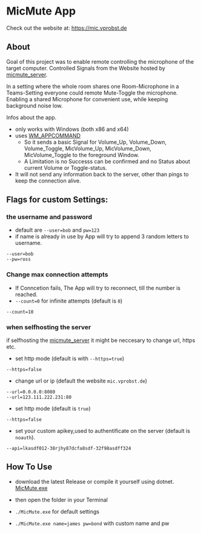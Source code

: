 # MicMute App
Check out the website at: https://mic.vprobst.de
## About

Goal of this project was to enable remote controlling the microphone of the target computer. Controlled Signals from the Website hosted by [micmute_server](https://github.com/vincepr/go_micmute_server).

In a setting where the whole room shares one Room-Microphone in a Teams-Setting everyone could remote Mute-Toggle the microphone. Enabling a shared Microphone for convenient use, while keeping background noise low.

Infos about the app.
- only works with Windows (both x86 and x64)
- uses [WM_APPCOMMAND](https://learn.microsoft.com/en-us/windows/win32/inputdev/wm-appcommand)
    - So it sends a basic Signal for Volume_Up, Volume_Down, Volume_Toggle, MicVolume_Up, MicVolume_Down, MicVolume_Toggle to the foreground Window.
    - A Limitation is no Successs can be confirmed and no Status about current Volume or Toggle-status.
- It will not send any information back to the server, other than pings to keep the connection alive.

## Flags for custom Settings:
### the username and password
- default are `--user=bob` and `pw=123`
- if name is already in use by App will try to append 3 random letters to username.
```
--user=bob
--pw=ross
```
### Change max connection attempts
- If Conncetion fails, The App will try to reconnect, till the number is reached.
- `--count=0` for infinite attempts (default is `0`)
```
--count=10
```

### when selfhosting the server
if selfhosting the [micmute_server](https://github.com/vincepr/go_micmute_server) it might be neccesary to change url, https etc.
- set http mode (default is with `--https=true`)
```
--https=false
``` 

- change url or ip (default the website `mic.vprobst.de`)
```
--url=0.0.0.0:8080
--url=123.111.222.231:80
``` 

- set http mode (default is `true`)
```
--https=false
``` 

- set your custom apikey,used to authentificate on the server (default is `noauth`). 
```
--api=lkasdf012-38rjhy87dcfa8sdf-32f98asdff324
```

## How To Use
- download the latest Release or compile it yourself using dotnet. [MicMute.exe](https://github.com/vincepr/Mic_Mute/blob/master/win-x86/MicMute.exe)

- then open the folder in your Terminal
- `./MicMute.exe` for default settings
- `./MicMute.exe name=james pw=bond` with custom name and pw